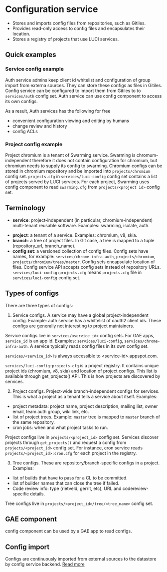 # Configuration service

* Stores and imports config files from repositories, such as Gitiles.
* Provides read-only access to config files and encapsulates their location.
* Stores a registry of projects that use LUCI services.


## Quick examples

### Service config example
Auth service admins keep client id whitelist and configuration of group import
from externa sources. They can store these configs as files in Gitiles.
Config service can be configured to import them from Gitiles to
to `services/auth` config set. Auth service can use config component to
access its own configs.

As a result, Auth services has the following for free

* convenient configuration viewing and editing by humans
* change review and history
* config ACLs


### Project config example

Project chromium is a tenant of Swarming service. Swarming is
chromum-independent therefore it does not contain configuration for chromium,
but chromium needs to supply its config to swarming. Chromium configs can be
stored in chromium repository and be imported into `projects/chromium` config
set. `projects.cfg` in `services/luci-config` config set contains a list of
projects served by LUCI services. For each project, Swarming uses config
component to read `swarming.cfg` from `projects/<project id>` config set.


## Terminology

* **service**: project-independent (in particular, chromium-independent)
  multi-tenant reusable software. Examples: swarming, isolate, auth.
- **project**: a tenant of a service. Examples: chromium, v8, skia.
- **branch**: a tree of project files. In Git case, a tree is mapped to a tuple
  (repository_url, branch_name).
- **config set**: a versioned collection of config files. Config sets have
  names, for example: `services/chrome-infra-auth`, `projects/chromium`,
  `projects/chromium/trees/master`. Config sets encapsulate location of files.
  Config service API accepts config sets instead of repository URLs.
 `services/luci-config:projects.cfg` means `projects.cfg` file in
 `services/luci-config` config set.

## Types of configs

There are three types of configs:

1. Service configs. A service may have a global project-independent config.
   Example: auth service has a whiltelist of oauth2 client ids.
   These configs are generally not interesting to project maintainers.

  Service configs live in `services/<service_id>` config sets. For GAE apps,
  `service_id` is an app id.
  Examples: `services/luci-config`, `services/chrome-infra-auth`.
  A service typically reads config files in its own config set.

  `services/<service_id>` is always accessible to &lt;service-id&gt;.appspot.com.

  `services/luci-config:projects.cfg` is a project registry. It contains
  unique project ids (chromium, v8, skia) and location of project configs.
  This list is available through get_projects() API. This is how projects are
  discovered by services.

2. Project configs. Project-wide branch-independent configs for services.
   This is what a project as a tenant tells a service about itself. Examples:

  * project metadata: project name, project description, mailing list,
    owner email, team auth group, wiki link, etc.
  * list of project trees. Example: `master` tree is mapped to `master` branch
    of the same repository.
  * cron jobs: when and what project tasks to run.

  Project configs live in `projects/<project_id>` config set. Services discover
  projects through `get_projects()` and request a config from
  `projects/<project_id>` config set. For instance, cron service reads
  `projects/<project_id>:cron.cfg` for each project in the registry.

3. Tree configs. These are repository/branch-specific configs in a project.
   Examples:

  * list of builds that have to pass for a CL to be committed.
  * list of builder names that can close the tree if failed.
  * Code review info: type (rietveld, gerrit, etc), URL and codereview-specific
    details.

  Tree configs live in `projects/<project_id>/tree/<tree_name>` config set.


## GAE component
config component can be used by a GAE app to read configs.


## Config import
Configs are continuously imported from external sources to the datastore by
config service backend.
[Read more](https://github.com/luci/luci-py/wiki/Config-service:-config-import)

